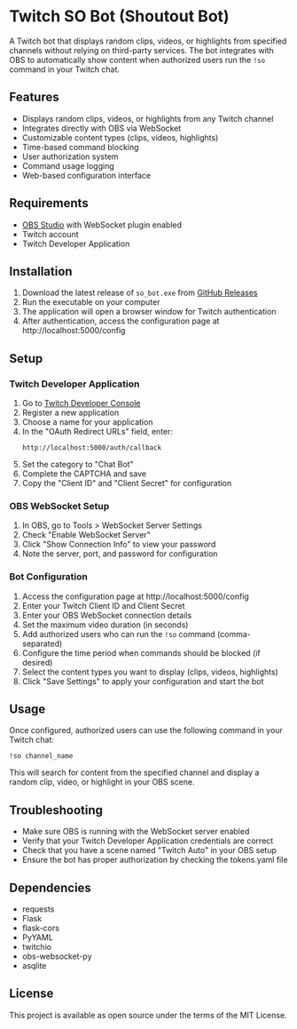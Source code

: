 # Twitch SO Bot (Shoutout Bot)

A Twitch bot that displays random clips, videos, or highlights from specified channels without relying on third-party services. The bot integrates with OBS to automatically show content when authorized users run the `!so` command in your Twitch chat.

## Features

- Displays random clips, videos, or highlights from any Twitch channel
- Integrates directly with OBS via WebSocket
- Customizable content types (clips, videos, highlights)
- Time-based command blocking
- User authorization system
- Command usage logging
- Web-based configuration interface

## Requirements

- [OBS Studio](https://obsproject.com/) with WebSocket plugin enabled
- Twitch account
- Twitch Developer Application

## Installation

1. Download the latest release of `so_bot.exe` from [GitHub Releases](https://github.com/pladombrowski/so_bot/releases)
2. Run the executable on your computer
3. The application will open a browser window for Twitch authentication
4. After authentication, access the configuration page at http://localhost:5000/config

## Setup

### Twitch Developer Application

1. Go to [Twitch Developer Console](https://dev.twitch.tv/)
2. Register a new application
3. Choose a name for your application
4. In the "OAuth Redirect URLs" field, enter:
   ```
   http://localhost:5000/auth/callback
   ```
5. Set the category to "Chat Bot"
6. Complete the CAPTCHA and save
7. Copy the "Client ID" and "Client Secret" for configuration

### OBS WebSocket Setup

1. In OBS, go to Tools > WebSocket Server Settings
2. Check "Enable WebSocket Server"
3. Click "Show Connection Info" to view your password
4. Note the server, port, and password for configuration

### Bot Configuration

1. Access the configuration page at http://localhost:5000/config
2. Enter your Twitch Client ID and Client Secret
3. Enter your OBS WebSocket connection details
4. Set the maximum video duration (in seconds)
5. Add authorized users who can run the `!so` command (comma-separated)
6. Configure the time period when commands should be blocked (if desired)
7. Select the content types you want to display (clips, videos, highlights)
8. Click "Save Settings" to apply your configuration and start the bot

## Usage

Once configured, authorized users can use the following command in your Twitch chat:

```
!so channel_name
```

This will search for content from the specified channel and display a random clip, video, or highlight in your OBS scene.

## Troubleshooting

- Make sure OBS is running with the WebSocket server enabled
- Verify that your Twitch Developer Application credentials are correct
- Check that you have a scene named "Twitch Auto" in your OBS setup
- Ensure the bot has proper authorization by checking the tokens.yaml file

## Dependencies

- requests
- Flask
- flask-cors
- PyYAML
- twitchio
- obs-websocket-py
- asqlite

## License

This project is available as open source under the terms of the MIT License.